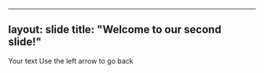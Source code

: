 ----
layout: slide
title: "Welcome to our second slide!"
----
Your text
Use the left arrow to go back

